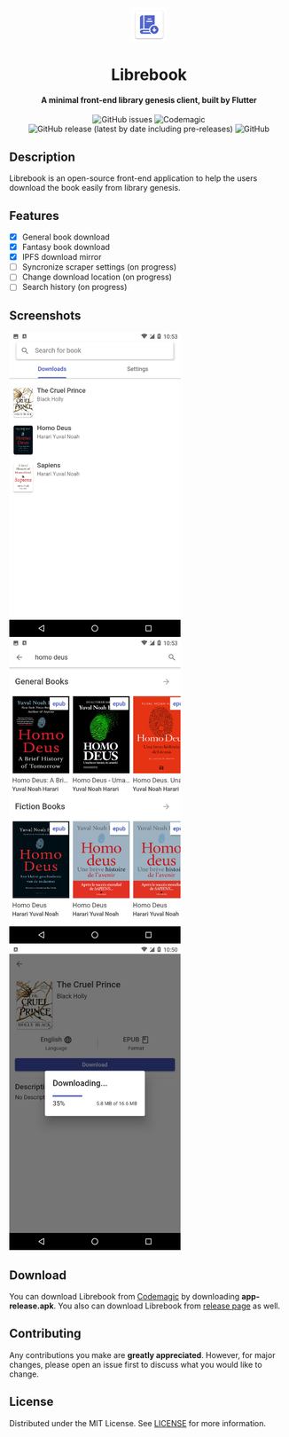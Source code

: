 <p align="center"><img width=12.5% src="screenshots/app_icon.png"></p>
<h1 align="center">Librebook</h1>
<h4 align="center">A minimal front-end library genesis client, built by Flutter</h4>

<p align="center">
  <img alt="GitHub issues" src="https://img.shields.io/github/issues/bagaswastu/librebook">
  <img alt="Codemagic" src="https://api.codemagic.io/apps/6003d2461b08f3ec61b49785/6003d2461b08f3ec61b49784/status_badge.svg">
  <img alt="GitHub release (latest by date including pre-releases)" src="https://img.shields.io/github/v/release/bagaswastu/librebook?include_prereleases">
  <img alt="GitHub" src="https://img.shields.io/github/license/bagaswastu/librebook">
</p>

## Description
Librebook is an open-source front-end application to help the users download the book easily from library genesis.

## Features
- [x] General book download
- [x] Fantasy book download
- [x] IPFS download mirror
- [ ] Syncronize scraper settings (on progress)
- [ ] Change download location (on progress)
- [ ] Search history (on progress)

## Screenshots
<img src="screenshots/1.png" height="550px" />  <img src="screenshots/2.png" height="550px" />  <img src="screenshots/3.png" height="550px" />

## Download
You can download Librebook from [Codemagic](https://codemagic.io/apps/6003d2461b08f3ec61b49785/6003d2461b08f3ec61b49784/latest_build) by downloading **app-release.apk**. You also can download Librebook from [release page](https://github.com/bagaswastu/librebook/releases/) as well.

## Contributing
Any contributions you make are **greatly appreciated**. However, for major changes, please open an issue first to discuss what you would like to change.

## License
Distributed under the MIT License. See [LICENSE](LICENSE) for more information.
